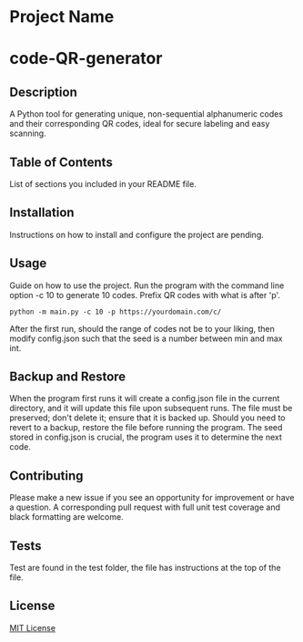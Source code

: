 # Project Name
# code-QR-generator
## Description
A Python tool for generating unique, non-sequential alphanumeric codes and their corresponding QR codes, ideal for secure labeling and easy scanning.
## Table of Contents
List of sections you included in your README file.
## Installation
Instructions on how to install and configure the project are pending.
## Usage
Guide on how to use the project.
Run the program with the command line option -c 10 to generate 10 codes. Prefix QR codes with what is after 'p'.

`python -m main.py -c 10 -p https://yourdomain.com/c/`

After the first run, should the range of codes not be to your liking, then modify config.json such that the seed is a number between min and max int.
## Backup and Restore
When the program first runs it will create a config.json file in the current directory, and it will update this file upon subsequent runs. The file must be
preserved; don't delete it; ensure that it is backed up. Should you need to revert to a backup, restore the
file before running the program.
The seed stored in config.json is crucial, the program uses it to determine the next code.
## Contributing
Please make a new issue if you see an opportunity for improvement or have a question. A corresponding pull request with full unit test coverage and black formatting are welcome.
## Tests
Test are found in the test folder, the file has instructions at the top of the file.
## License
[MIT License](LICENSE.txt)